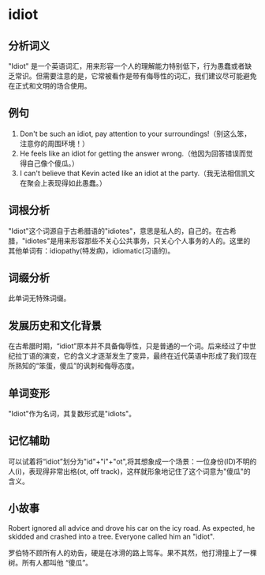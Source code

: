 # idiot

## 分析词义

  

"Idiot" 是一个英语词汇，用来形容一个人的理解能力特别低下，行为愚蠢或者缺乏常识。但需要注意的是，它常被看作是带有侮辱性的词汇，我们建议尽可能避免在正式和文明的场合使用。

  

## 例句

  

1.  Don't be such an idiot, pay attention to your surroundings!（别这么笨，注意你的周围环境！）
2.  He feels like an idiot for getting the answer wrong.（他因为回答错误而觉得自己像个傻瓜。）
3.  I can't believe that Kevin acted like an idiot at the party.（我无法相信凯文在聚会上表现得如此愚蠢。）

  

## 词根分析

  

"Idiot"这个词源自于古希腊语的"idiotes"，意思是私人的，自己的。在古希腊，"idiotes"是用来形容那些不关心公共事务，只关心个人事务的人的。这里的其他单词有：idiopathy(特发病)，idiomatic(习语的)。

  

## 词缀分析

  

此单词无特殊词缀。

  

## 发展历史和文化背景

  

在古希腊时期，“idiot”原本并不具备侮辱性，只是普通的一个词。后来经过了中世纪拉丁语的演变，它的含义才逐渐发生了变异，最终在近代英语中形成了我们现在所熟知的“笨蛋，傻瓜”的讽刺和侮辱态度。

  

## 单词变形

  

"Idiot"作为名词，其复数形式是"idiots"。

  

## 记忆辅助

  

可以试着将“idiot”划分为"id"+"i"+"ot",将其想象成一个场景：一位身份(ID)不明的人(i)，表现得非常出格(ot, off track)，这样就形象地记住了这个词意为"傻瓜"的含义。

  

## 小故事

  

Robert ignored all advice and drove his car on the icy road. As expected, he skidded and crashed into a tree. Everyone called him an "idiot".

  

罗伯特不顾所有人的劝告，硬是在冰滑的路上驾车。果不其然，他打滑撞上了一棵树。所有人都叫他 “傻瓜”。
